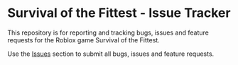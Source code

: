 # Survival of the Fittest - Issue Tracker

This repository is for reporting and tracking bugs, issues and feature requests for the Roblox game Survival of the Fittest.

Use the [Issues](https://github.com/GixxerK3/roblox-SoF-issues/issues "Survival of the Fittest - Issue Tracker") section to submit all bugs, issues and feature requests.
